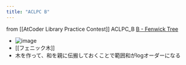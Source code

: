 ```yaml
---
title: "ACLPC B"
---
```


from [[AtCoder Library Practice Contest]]
ACLPC_B
[B - Fenwick Tree](https://atcoder.jp/contests/practice2/tasks/practice2_b)
- ![image](https://gyazo.com/97d47db591e6eae43e0b0ea257456fa9/thumb/1000)
- [[フェニック木]]
- 木を作って、和を親に伝搬しておくことで範囲和がlogオーダーになる
